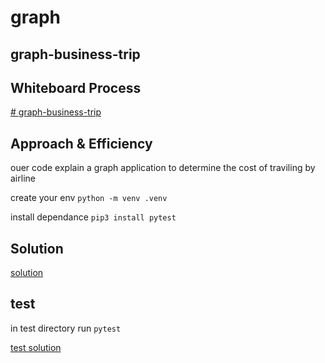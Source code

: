 # graph

## graph-business-trip

## Whiteboard Process
[# graph-business-trip](./Untitled%20(3).png)


## Approach & Efficiency

ouer code explain a graph application to determine the cost of traviling by airline 

create your env 
`python -m venv .venv`

install dependance
`pip3 install pytest`


## Solution

[solution](./graph_business_trip.py)

## test
in test directory run
`pytest`

[test solution](./test/test_graph_business_trip.py)